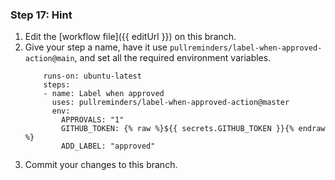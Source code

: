 ### Step 17: Hint

1. Edit the [workflow file]({{ editUrl }}) on this branch.
1. Give your step a name, have it use `pullreminders/label-when-approved-action@main`, and set all the required environment variables.
    ```suggestion
        runs-on: ubuntu-latest
        steps:
        - name: Label when approved
          uses: pullreminders/label-when-approved-action@master
          env:
            APPROVALS: "1"
            GITHUB_TOKEN: {% raw %}${{ secrets.GITHUB_TOKEN }}{% endraw %}
            ADD_LABEL: "approved"
    ```
1. Commit your changes to this branch. 
